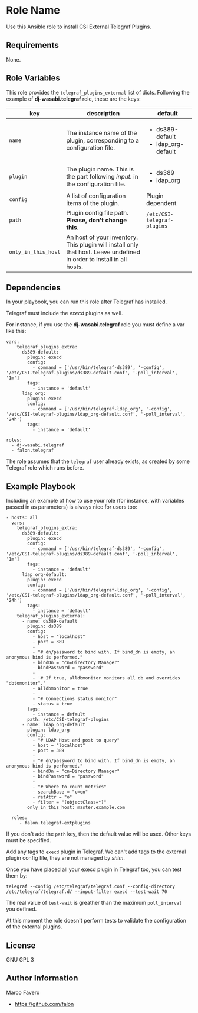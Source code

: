 Role Name
=========

Use this Ansible role to install CSI External Telegraf Plugins.

Requirements
------------

None.

Role Variables
--------------

This role provides the `telegraf_plugins_external` list of dicts. Following the example of **dj-wasabi.telegraf** role, these are the keys:

| key  | description | default |
|----------|----------|----------|
| `name`     | The instance name of the plugin, corresponding to a configuration file. | <ul><li>ds389-default</li><li>ldap_org-default</li></ul> |
| `plugin`   | The plugin name. This is the part following _input._ in the configuration file. | <ul><li>ds389</li><li>ldap_org</li></ul>|
| `config`   | A list of configuration items of the plugin. | Plugin dependent |
| `path`     | Plugin config file path. __Please, don't change this__. | `/etc/CSI-telegraf-plugins` |
| `only_in_this_host` | An host of your inventory. This plugin will install only that host. Leave undefined in order to install in all hosts. | |

Dependencies
------------

In your playbook, you can run this role after Telegraf has installed.

Telegraf must include the _execd_ plugins as well.

For instance, if you use the **dj-wasabi.telegraf** role you must define a var like this:

```
vars:
    telegraf_plugins_extra:
      ds389-default:
        plugin: execd
        config:
          - command = ['/usr/bin/telegraf-ds389', '-config', '/etc/CSI-telegraf-plugins/ds389-default.conf', '-poll_interval', '1m']
        tags:
          - instance = 'default'
      ldap_org:
        plugin: execd
        config:
          - command = ['/usr/bin/telegraf-ldap_org', '-config', '/etc/CSI-telegraf-plugins/ldap_org-default.conf', '-poll_interval', '24h']
        tags:
          - instance = 'default'

roles:
  - dj-wasabi.telegraf
  - falon.telegraf
```

The role assumes that the `telegraf` user already exists, as created by some Telegraf role which runs before.


Example Playbook
----------------

Including an example of how to use your role (for instance, with variables passed in as parameters) is always nice for users too:

    - hosts: all
      vars:
        telegraf_plugins_extra:
          ds389-default:
            plugin: execd
            config:
              - command = ['/usr/bin/telegraf-ds389', '-config', '/etc/CSI-telegraf-plugins/ds389-default.conf', '-poll_interval', '1m']
            tags:
              - instance = 'default'
          ldap_org-default:
            plugin: execd
            config:
              - command = ['/usr/bin/telegraf-ldap_org', '-config', '/etc/CSI-telegraf-plugins/ldap_org-default.conf', '-poll_interval', '24h']
            tags:
              - instance = 'default'
        telegraf_plugins_external:
          - name: ds389-default
            plugin: ds389
            config:
              - host = "localhost"
              - port = 389
              -
              - "# dn/password to bind with. If bind_dn is empty, an anonymous bind is performed."
              - bindDn = "cn=Directory Manager"
              - bindPassword = "password"
              -
              - '# If true, alldbmonitor monitors all db and overrides "dbtomonitor".'
              - alldbmonitor = true
              -
              - "# Connections status monitor"
              - status = true
            tags:
              - instance = default
            path: /etc/CSI-telegraf-plugins
          - name: ldap_org-default
            plugin: ldap_org
            config:
              - "# LDAP Host and post to query"
              - host = "localhost"
              - port = 389
              -
              - "# dn/password to bind with. If bind_dn is empty, an anonymous bind is performed."
              - bindDn = "cn=Directory Manager"
              - bindPassword = "password"
              -
              - "# Where to count metrics"
              - searchBase = "c=en"
              - retAttr = "o"
              - filter = "(objectClass=*)"
            only_in_this_host: master.example.com

      roles:
         - falon.telegraf-extplugins

If you don't add the `path` key, then the default value will be used. Other keys must be specified.

Add any tags to `execd` plugin in Telegraf. We can't add tags to the external plugin config file, they are not managed by _shim_.

Once you have placed all your execd plugin in Telegraf too, you can test them by:

```
telegraf --config /etc/telegraf/telegraf.conf --config-directory /etc/telegraf/telegraf.d/ --input-filter execd --test-wait 70
```

The real value of `test-wait` is greather than  the maximum `poll_interval` you defined.

At this moment the role doesn't perform tests to validate the configuration of the external plugins.

License
-------
GNU GPL 3 

Author Information
------------------

Marco Favero
 - https://github.com/falon
